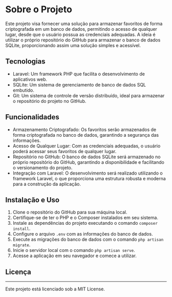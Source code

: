 # Sobre o Projeto

Este projeto visa fornecer uma solução para armazenar favoritos de forma criptografada em um banco de dados, permitindo o acesso de qualquer lugar, desde que o usuário possua as credenciais adequadas. A ideia é utilizar o próprio repositório do GitHub para armazenar o banco de dados SQLite, proporcionando assim uma solução simples e acessível.

## Tecnologias

- Laravel: Um framework PHP que facilita o desenvolvimento de aplicativos web.
- SQLite: Um sistema de gerenciamento de banco de dados SQL embutido.
- Git: Um sistema de controle de versão distribuído, ideal para armazenar o repositório do projeto no GitHub.

## Funcionalidades

- Armazenamento Criptografado: Os favoritos serão armazenados de forma criptografada no banco de dados, garantindo a segurança das informações.
- Acesso de Qualquer Lugar: Com as credenciais adequadas, o usuário poderá acessar seus favoritos de qualquer lugar.
- Repositório no GitHub: O banco de dados SQLite será armazenado no próprio repositório do GitHub, garantindo a disponibilidade e facilitando o versionamento do projeto.
- Integração com Laravel: O desenvolvimento será realizado utilizando o framework Laravel, o que proporciona uma estrutura robusta e moderna para a construção da aplicação.

## Instalação e Uso

1. Clone o repositório do GitHub para sua máquina local.
2. Certifique-se de ter o PHP e o Composer instalados em seu sistema.
3. Instale as dependências do projeto executando o comando `composer install`.
4. Configure o arquivo `.env` com as informações do banco de dados.
5. Execute as migrações do banco de dados com o comando `php artisan migrate`.
6. Inicie o servidor local com o comando `php artisan serve`.
7. Acesse a aplicação em seu navegador e comece a utilizar.

## Licença

---

Este projeto está licenciado sob a MIT License.
